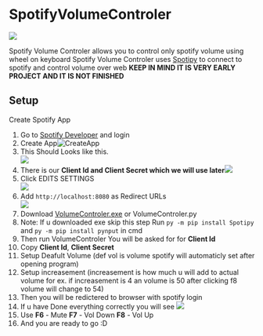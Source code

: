 # **SpotifyVolumeControler**
![](https://media1.giphy.com/media/b23V9quWbgae5t0IAs/giphy.gif?cid=790b7611287201d492d68c10d958050d461596d787128cb0&rid=giphy.gif&ct=g)

Spotify Volume Controler allows you to control only spotify volume using wheel on keyboard
Spotify Volume Controler uses  [Spotipy](https://github.com/spotipy-dev/spotipy "Spotipy") to connect to spotify and control volume over web
**KEEP IN MIND IT IS VERY EARLY PROJECT AND IT IS NOT FINISHED**
## Setup
Create Spotify App
1. Go to [Spotify Developer](https://developer.spotify.com/dashboard/ "Spotify Developer") and login
2. Create App![CreateApp](https://cdn.upload.systems/uploads/s38kIZMc.png "Create App")
3. This Should Looks like this.                                                     
![](https://cdn.upload.systems/uploads/yMr2p6jY.png)
4. There is our **Client Id and Client Secret which we will use later**![](https://cdn.upload.systems/uploads/E3L1C3L7.png)
5. Click EDITS SETTINGS \
![](https://cdn.upload.systems/uploads/DKkKlLkz.png)
6. Add `http://localhost:8080` as Redirect URLs \
![](https://cdn.upload.systems/uploads/ycnQL1mU.png)
6. Download [VolumeControler.exe](https://github.com/Cloudzik1337/SpotifyVolumeControler/releases/download/1.0.1/VolumeControler.exe) or VolumeControler.py
7. Note: If u downloaded exe skip this step Run `py -m pip install Spotipy` and `py -m pip install pynput` in cmd
8. Then run VolumeControler You will be asked for for **Client Id**
9. Copy **Client Id**, **Client Secret**
10. Setup Deafult Volume (def vol is volume spotify will automaticly set after opening program)
11. Setup increasement (increasement is how much u will add to actual volume for ex. if increasement is 4 an volume is 50 after clicking f8 volume will change to 54)
12. Then you will be redictered to browser with spotify login
13. If u have Done everything correctly you will see ![](https://cdn.upload.systems/uploads/k5ZYNs9z.png)
14. Use **F6** - Mute **F7** - Vol Down **F8** - Vol Up
15. And you are ready to go :D
